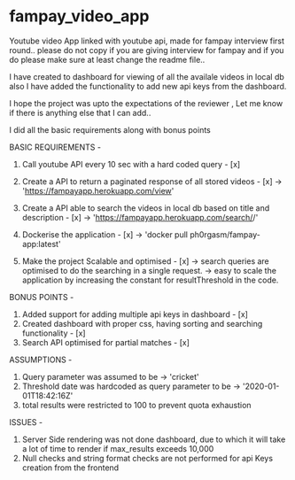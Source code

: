 # fampay_video_app
Youtube video App linked with youtube api, made for fampay interview first round.. please do not copy if you are giving interview for fampay and if you do please make sure at least change the readme file..

I have created to dashboard for viewing of all the availale videos in local db also I have added the functionality to add new api keys from the dashboard.

I hope the project was upto the expectations of the reviewer , Let me know if there is anything else that I can add..

I did all the basic requirements along with bonus points 

BASIC REQUIREMENTS - 
1. Call youtube API every 10 sec with a hard coded query - [x]

2. Create a API to return a paginated response of all stored videos - [x]
    -> 'https://fampayapp.herokuapp.com/view'
3. Create a API able to search the videos in local db based on title and description - [x]
    -> 'https://fampayapp.herokuapp.com/search/<INSERT QUERY HERE>/'

4. Dockerise the application - [x]
    -> 'docker pull ph0rgasm/fampay-app:latest'

5. Make the project Scalable and optimised - [x]
    -> search queries are optimised to do the searching in a single request.
    -> easy to scale the application by increasing the constant for resultThreshold in the code.

BONUS POINTS -
1. Added support for adding multiple api keys in dashboard - [x]
2. Created dashboard with proper css, having sorting and searching functionality - [x]
3. Search API optimised for partial matches - [x]

ASSUMPTIONS - 
1. Query parameter was assumed  to be -> 'cricket'
2. Threshold date was hardcoded as query parameter to be  -> '2020-01-01T18:42:16Z'
3. total results were restricted to 100 to prevent quota exhaustion

ISSUES - 
1. Server Side rendering was not done dashboard, due to which it will take a lot of time to render if max_results exceeds 10,000
2. Null checks and string format checks are not performed for api Keys creation from the frontend
